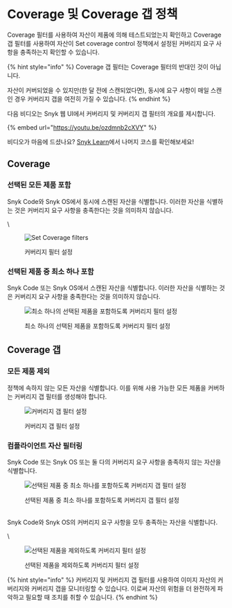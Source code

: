 # Coverage 및 Coverage 갭 정책

Coverage 필터를 사용하여 자산이 제품에 의해 테스트되었는지 확인하고 Coverage 갭 필터를 사용하여 자산이 Set coverage control 정책에서 설정된 커버리지 요구 사항을 충족하는지 확인할 수 있습니다.

{% hint style="info" %}
Coverage 갭 필터는 Coverage 필터의 반대인 것이 아닙니다.

자산이 커버되었을 수 있지만(한 달 전에 스캔되었다면), 동시에 요구 사항이 매일 스캔인 경우 커버리지 갭을 여전히 가질 수 있습니다.
{% endhint %}

다음 비디오는 Snyk 웹 UI에서 커버리지 및 커버리지 갭 필터의 개요를 제시합니다.

{% embed url="https://youtu.be/ozdmnb2cXVY" %}

비디오가 마음에 드셨나요? [Snyk Learn](https://learn.snyk.io/lesson/snyk-apprisk-essentials/)에서 나머지 코스를 확인해보세요!

## Coverage

### 선택된 모든 제품 포함

Snyk Code와 Snyk OS에서 동시에 스캔된 자산을 식별합니다. 이러한 자산을 식별하는 것은 커버리지 요구 사항을 충족한다는 것을 의미하지 않습니다.

\

<figure><img src="https://lh7-us.googleusercontent.com/1aKKSl4O03NT8YL3qR0K1vpcfEMtlCw9pLYrKJ3Q2OdtVYTqdMbsbtWr7Jq32TzMBKEo1t53c7gaEndbiFVqLObxPcUcw7vmmaaSHO5K7UsgtjVu6FO3kLCp6cT_-CX1CzX5Anst0acYqVom89K9y14" alt="Set Coverage filters"><figcaption><p>커버리지 필터 설정</p></figcaption></figure>

### 선택된 제품 중 최소 하나 포함

Snyk Code 또는 Snyk OS에서 스캔된 자산을 식별합니다. 이러한 자산을 식별하는 것은 커버리지 요구 사항을 충족한다는 것을 의미하지 않습니다.

<figure><img src="https://lh7-us.googleusercontent.com/V9uzAQdi6GRne6GXxQ5cQLYXrMD6BD-HMcDIX5ebRk6OWpgxgkU7JSWf49CsNwciu2WZtCoKY7Eg4gk_7mQOXtsGRRns-Z0z96L4aDQQzT_CD17RVEVr57TJK-mMgYiCZW64z4EK71BjvldkWF8iLe4" alt="최소 하나의 선택된 제품을 포함하도록 커버리지 필터 설정"><figcaption><p>최소 하나의 선택된 제품을 포함하도록 커버리지 필터 설정</p></figcaption></figure>

## Coverage 갭

### 모든 제품 제외

정책에 속하지 않는 모든 자산을 식별합니다. 이를 위해 사용 가능한 모든 제품을 커버하는 커버리지 갭 필터를 생성해야 합니다.

<figure><img src="https://lh7-us.googleusercontent.com/RcfoCkR_1a6-L44Bf55ed7xSX8Loyr57KKyI4oX4yh0j6ce3Oj4fu0XL67v9Ij1XKTES-uwTMgqJBFicBtLwaHKilj1orTi_LU0_dEllCvUE2jhfpJimlXIfRON8-0_DF_Qe__tmFLuKmSTOJoFOxCk" alt="커버리지 갭 필터 설정"><figcaption><p>커버리지 갭 필터 설정</p></figcaption></figure>

### 컴플라이언트 자산 필터링

Snyk Code 또는 Snyk OS 또는 둘 다의 커버리지 요구 사항을 충족하지 않는 자산을 식별합니다.

<figure><img src="https://lh7-us.googleusercontent.com/guCzWVv9SP7H1h6WYSFGwHEVvW3c0DVvg26mHAdxkorPgZI3gYCIH93QN0fXNl71ZDZxucfpROkkjruxuQ_vu5QCjS7_ImROEZlBTYIh-hxZnsM3comPaQpQbsy7s_3MDuFVEiljw2G8szWddXjqPgQ" alt="선택된 제품 중 최소 하나를 포함하도록 커버리지 갭 필터 설정"><figcaption><p>선택된 제품 중 최소 하나를 포함하도록 커버리지 갭 필터 설정</p></figcaption></figure>

\
Snyk Code와 Snyk OS의 커버리지 요구 사항을 모두 충족하는 자산을 식별합니다.&#x20;

\

<figure><img src="https://lh7-us.googleusercontent.com/-Ys7HZ5UcthgyDyPbBNG572CTM04RJ_Tcc1JTa9GrltfSVUM5gvFLrxpNRlV6ZNqRJQOw5hL0QFworAAOVbGYCMM4J-H4z9G8L3BiU3-PEU79GqxAalKB5UvdXxKUIgNEszwH0jUN_7kpos8HLSXvo8" alt="선택된 제품을 제외하도록 커버리지 필터 설정"><figcaption><p>선택된 제품을 제외하도록 커버리지 필터 설정</p></figcaption></figure>

{% hint style="info" %}
커버리지 및 커버리지 갭 필터를 사용하여 이미지 자산의 커버리지와 커버리지 갭을 모니터링할 수 있습니다. 이로써 자산의 위험을 더 완전하게 파악하고 필요할 때 조치를 취할 수 있습니다.
{% endhint %}  
